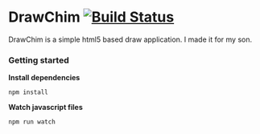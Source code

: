 # DrawChim [![Build Status](https://travis-ci.org/JhonM/DrawChim.svg)](https://travis-ci.org/JhonM/DrawChim)
DrawChim is a simple html5 based draw application. I made it for my son.

### Getting started

**Install dependencies**

```npm install```

**Watch javascript files**

```npm run watch```